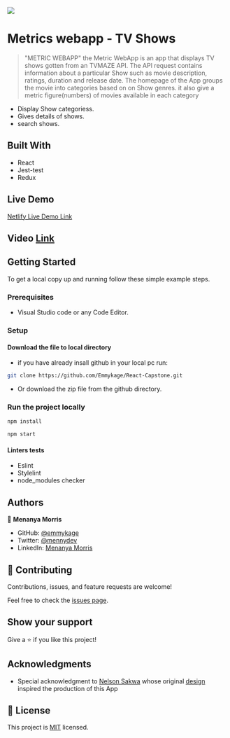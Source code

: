 ![](https://img.shields.io/badge/Microverse-blueviolet)

# Metrics webapp - TV Shows

> "METRIC WEBAPP" the Metric WebApp is an app that displays TV shows gotten from an TVMAZE API. The API request contains information about a particular Show such as movie description, ratings, duration and release date. The homepage of the App groups the movie into categories based on on Show genres. it also give a metric figure(numbers) of movies available in each category

- Display Show categoriess.
- Gives details of shows.
- search shows.

## Built With

- React
- Jest-test
- Redux

## Live Demo
[Netlify Live Demo Link](https://whimsical-trifle-7ef5dd.netlify.app/)

## Video [Link](https://drive.google.com/file/d/1geftNJtwXUKpLTZl-mva0roMZIWgkD53/view?usp=sharing)



## Getting Started

To get a local copy up and running follow these simple example steps.

### Prerequisites

- Visual Studio code or any Code Editor.

### Setup

#### Download the file to local directory

- if you have already insall github in your local pc run:

```sh
git clone https://github.com/Emmykage/React-Capstone.git
```

- Or download the zip file from the github directory.

### Run the project locally

```sh
npm install
```

```sh
npm start
```

#### Linters tests

- Eslint
- Stylelint
- node_modules checker

## Authors

👤 **Menanya Morris**

- GitHub: [@emmykage](https://github.com/Emmykage)
- Twitter: [@mennydev](https://twitter.com/mennydev)
- LinkedIn: [Menanya Morris](https://www.linkedin.com/in/morris-menanya)



## 🤝 Contributing

Contributions, issues, and feature requests are welcome!

Feel free to check the [issues page](../../issues/).

## Show your support

Give a ⭐️ if you like this project!

## Acknowledgments

- Special acknowledgment to [Nelson Sakwa](https://www.behance.net/sakwadesignstudio) whose original [design](https://www.behance.net/gallery/31579789/Ballhead-App-(Free-PSDs)) inspired the production of this App


## 📝 License

This project is [MIT](./MIT.md) licensed.
